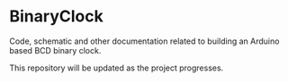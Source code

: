 # BinaryClock
Code, schematic and other documentation related to building an Arduino based BCD binary clock.

This repository will be updated as the project progresses.
